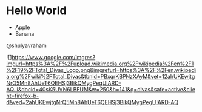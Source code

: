 # Hello World
* Apple
* Banana

@shulyavraham

![]https://www.google.com/imgres?imgurl=https%3A%2F%2Fupload.wikimedia.org%2Fwikipedia%2Fen%2F1%2F19%2FTotal_Divas_Logo.png&imgrefurl=https%3A%2F%2Fen.wikipedia.org%2Fwiki%2FTotal_Divas&tbnid=PBxqrKBPNzXAyM&vet=12ahUKEwjtgNrQ5Mn8AhUeT6QEHSj3BikQMygPegUIARD-AQ..i&docid=40sK5UVN6LBFUM&w=250&h=141&q=divas&safe=active&client=firefox-b-d&ved=2ahUKEwjtgNrQ5Mn8AhUeT6QEHSj3BikQMygPegUIARD-AQ
